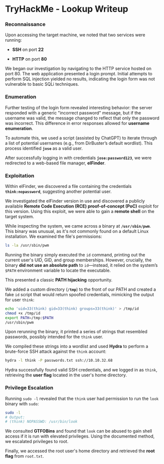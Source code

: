 # TryHackMe - Lookup Writeup

### Reconnaissance

Upon accessing the target machine, we noted that two services were running:

- **SSH** on port **22**
    
- **HTTP** on port **80**
    

We began our investigation by navigating to the HTTP service hosted on port 80. The web application presented a login prompt. Initial attempts to perform SQL injection yielded no results, indicating the login form was not vulnerable to basic SQLi techniques.

### Enumeration

Further testing of the login form revealed interesting behavior: the server responded with a generic "incorrect password" message, but if the username was valid, the message changed to reflect that only the password was incorrect. This difference in error responses allowed for **username enumeration**.

To automate this, we used a script (assisted by ChatGPT) to iterate through a list of potential usernames (e.g., from DirBuster’s default wordlist). This process identified **`jose`** as a valid user.

After successfully logging in with credentials **`jose:password123`**, we were redirected to a web-based file manager, **elFinder**.

### Exploitation

Within elFinder, we discovered a file containing the credentials **`think:nopassword`**, suggesting another potential user.

We investigated the elFinder version in use and discovered a publicly available **Remote Code Execution (RCE) proof-of-concept (PoC)** exploit for this version. Using this exploit, we were able to gain a **remote shell** on the target system.

While inspecting the system, we came across a binary at **`/usr/sbin/pwm`**. This binary was unusual, as it's not commonly found on a default Linux installation. We examined the file's permissions:

```bash
ls -la /usr/sbin/pwm
```

Running the binary simply executed the `id` command, printing out the current user's UID, GID, and group memberships. However, crucially, the binary **did not use an absolute path** to `id`—instead, it relied on the system’s `$PATH` environment variable to locate the executable.

This presented a classic **PATH hijacking** opportunity.

We added a custom directory (**`/tmp`**) to the front of our PATH and created a fake `id` script that would return spoofed credentials, mimicking the output for user `think`:

```bash
echo 'uid=33(think) gid=33(think) groups=33(think)' > /tmp/id
chmod +x /tmp/id
export PATH=/tmp:$PATH
/usr/sbin/pwm
```

Upon rerunning the binary, it printed a series of strings that resembled passwords, possibly intended for the `think` user.

We compiled these strings into a wordlist and used **Hydra** to perform a brute-force SSH attack against the `think` account:

```bash
hydra -l think -P passwords.txt ssh://10.10.32.68
```

Hydra successfully found valid SSH credentials, and we logged in as `think`, retrieving the **user flag** located in the user's home directory.

### Privilege Escalation

Running `sudo -l` revealed that the `think` user had permission to run the `look` binary with `sudo`:

```bash
sudo -l
# Output:
# (think) NOPASSWD: /usr/bin/look
```

We consulted **GTFOBins** and found that `look` can be abused to gain shell access if it is run with elevated privileges. Using the documented method, we escalated privileges to root.

Finally, we accessed the root user's home directory and retrieved the **root flag** from `root.txt`.
